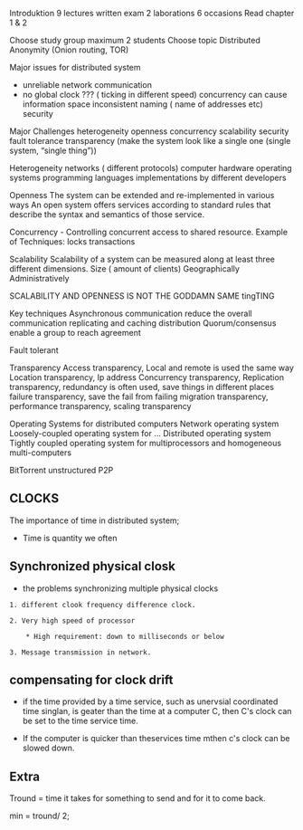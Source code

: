 Introduktion
9 lectures 
written exam
2 laborations 6 occasions 
Read chapter 1 & 2

Choose study group
maximum 2 students
Choose topic
Distributed Anonymity (Onion routing, TOR)


Major issues for distributed system
-   unreliable network communication
-   no global clock ??? ( ticking in different speed)
concurrency can cause information space inconsistent
naming ( name of addresses etc)
security 

Major Challenges
heterogeneity
openness
concurrency
scalability
security
fault tolerance
transparency (make the system look like a single one (single system, “single thing”))

Heterogeneity
networks ( different protocols)
computer hardware 
operating systems
programming languages
implementations by different developers

Openness 
The system can be extended and re-implemented in various ways
An open system offers services according to standard rules that describe the syntax and semantics of those service.

Concurrency - Controlling concurrent access to shared resource.
Example of Techniques:
locks 
transactions

Scalability
Scalability of a system can be measured along at least three different dimensions. 
Size ( amount of clients)
Geographically 
Administratively

SCALABILITY AND OPENNESS IS NOT THE GODDAMN SAME tingTING 

Key techniques
Asynchronous communication
reduce the overall communication
replicating and caching
distribution
Quorum/consensus
enable a group to reach agreement

Fault tolerant

Transparency
Access transparency, Local and remote is used the same way
Location transparency, Ip address 
Concurrency transparency, 
Replication transparency, redundancy is often used, save things in different places
failure transparency, save the fail from failing
migration transparency, 
performance transparency, 
scaling transparency

Operating Systems for distributed computers 
Network operating system
Loosely-coupled operating system for ...
Distributed operating system
Tightly coupled operating system for multiprocessors and homogeneous multi-computers


BitTorrent unstructured P2P 










## CLOCKS

The importance of time in distributed system; 

-   Time is quantity we often



## Synchronized physical closk

-    the problems synchronizing multiple  physical clocks

    1. different clook frequency difference clock.

    2. Very high speed of processor

        * High requirement: down to milliseconds or below

    3. Message transmission in network. 

## compensating for clock drift

* if the time provided by a  time service, such as unervsial coordinated time singlan, is geater than the time at a computer C, then C's clock can be set to the time service time. 

* If the computer is quicker than theservices time mthen c's clock can be slowed down.




## Extra
Tround = time it takes for something to send and for it to come back.

min = tround/ 2;

